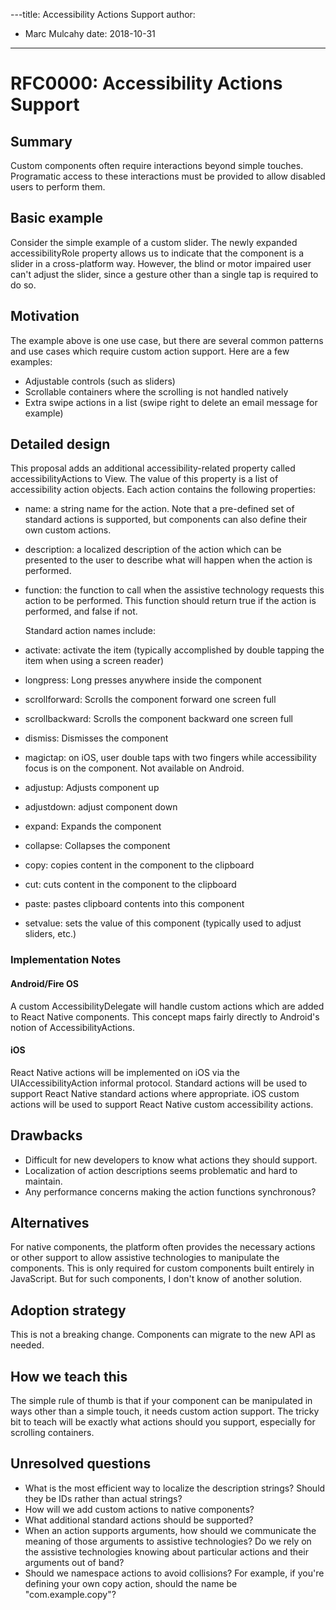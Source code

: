 ---title: Accessibility Actions Support
author:
- Marc Mulcahy
date: 2018-10-31
---

# RFC0000: Accessibility Actions Support

## Summary

Custom components often require interactions beyond simple touches. Programatic access to these interactions must be provided to allow disabled users to perform them.

## Basic example

Consider the simple example of a custom slider. The newly expanded accessibilityRole property allows us to indicate that the component is a slider in a cross-platform way. However, the blind or motor impaired user can't adjust the slider, since a gesture other than a single tap is required to do so.

## Motivation

The example above is one use case, but there are several common patterns and use cases which require custom action support. Here are a few examples:

* Adjustable controls (such as sliders)
* Scrollable containers where the scrolling is not handled natively
* Extra swipe actions in a list (swipe right to delete an email message for example)

## Detailed design

This proposal adds an additional accessibility-related property called accessibilityActions to View. The value of this property is a list of accessibility action objects. Each action contains the following properties:

* name: a string name for the action. Note that a pre-defined set of standard actions is supported, but components can also define their own custom actions.
* description: a localized description of the action which can be presented to the user to describe what will happen when the action is performed.
* function: the function to call when the assistive technology requests this action to be performed. This function should return true if the action is performed, and false if not.

  Standard action names include:

* activate: activate the item (typically accomplished by double tapping the item when using a screen reader)
* longpress: Long presses anywhere inside the component
* scrollforward: Scrolls the component forward one screen full
* scrollbackward: Scrolls the component backward one screen full
* dismiss: Dismisses the component
* magictap: on iOS, user double taps with two fingers while accessibility focus is on the component. Not available on Android.
* adjustup: Adjusts component up
* adjustdown: adjust component down
* expand: Expands the component
* collapse: Collapses the component
* copy: copies content in the component to the clipboard
* cut: cuts content in the component to the clipboard
* paste: pastes clipboard contents into this component
* setvalue: sets the value of this component (typically used to adjust sliders, etc.)

### Implementation Notes

#### Android/Fire OS

A custom AccessibilityDelegate will handle custom actions which are added to React Native components. This concept maps fairly directly to Android's notion of AccessibilityActions.

#### iOS

React Native actions will be implemented on iOS via the UIAccessibilityAction informal protocol. Standard actions will be used to support React Native standard actions where appropriate. iOS custom actions will be used to support React Native custom accessibility actions.

## Drawbacks

* Difficult for new developers to know what actions they should support.
* Localization of action descriptions seems problematic and hard to maintain.
* Any performance concerns making the action functions synchronous?

## Alternatives

For native components, the platform often provides the necessary actions or other support to allow assistive technologies to manipulate the components. This is only required for custom components built entirely in JavaScript. But for such components, I don't know of another solution.

## Adoption strategy

This is not a breaking change. Components can migrate to the new API as needed.

## How we teach this

The simple rule of thumb is that if your component can be manipulated in ways other than a simple touch, it needs custom action support. The tricky bit to teach will be exactly what actions should you support, especially for scrolling containers.

## Unresolved questions

* What is the most efficient way to localize the description strings? Should they be IDs rather than actual strings?
* How will we add custom actions to native components?
* What additional standard actions should be supported?
* When an action supports arguments, how should we communicate the meaning of those arguments to assistive technologies? Do we rely on the assistive technologies knowing about particular actions and their arguments out of band?
* Should we namespace actions to avoid collisions? For example, if you're defining your own copy action, should the name be "com.example.copy"?
